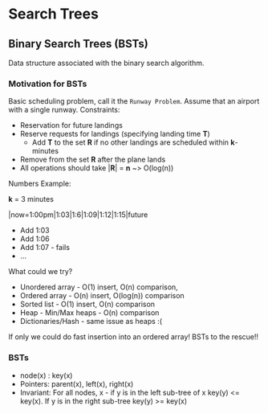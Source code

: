 # Search Trees

## Binary Search Trees (BSTs)
Data structure associated with the binary search algorithm.

### Motivation for BSTs
Basic scheduling problem, call it the `Runway Problem`. Assume that an airport with a single runway.
Constraints:
* Reservation for future landings
* Reserve requests for landings (specifying landing time **T**)
  * Add **T** to the set **R** if no other landings are scheduled within **k**-minutes
* Remove from the set **R** after the plane lands
* All operations should take |**R**| = **n** ~> O(log(n))

Numbers Example:

**k** = 3 minutes

|now=1:00pm|1:03|1:6|1:09|1:12|1:15|future

- Add 1:03
- Add 1:06
- Add 1:07 - fails
- ...

What could we try?

* Unordered array - O(1) insert, O(n) comparison,
* Ordered array - O(n) insert, O(log(n)) comparison
* Sorted list - O(1) insert, O(n) comparison
* Heap - Min/Max heaps - O(n) comparison
* Dictionaries/Hash - same issue as heaps :(

If only we could do fast insertion into an ordered array! BSTs to the rescue!!


### BSTs
* node(x) : key(x)
* Pointers: parent(x), left(x), right(x)
* Invariant: For all nodes, x - if y is in the left sub-tree of x key(y) <= key(x). If y is in the right sub-tree key(y) >= key(x)
